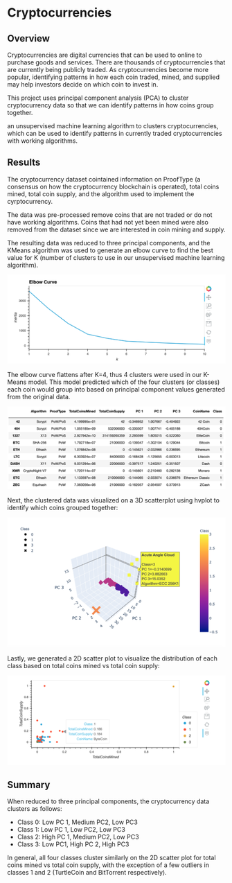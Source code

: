 # Cryptocurrencies

## Overview
Cryptocurrencies are digital currencies that can be used to online to purchase goods and services. There are thousands of cryptocurrencies that are currently being publicly traded. As cryptocurrencies become more popular, identifying patterns in how each coin traded, mined, and supplied may help investors decide on which coin to invest in. 

This project uses principal component analysis (PCA) to cluster cryptocurrency data so that we can identify patterns in how coins group together. 

an unsupervised machine learning algorithm to clusters cryptocurrencies, which can be used to identify patterns in currently traded cryptocurrencies with working algorithms. 


## Results
The cryptocurrency dataset cointained information on ProofType (a consensus on how the cryptocurrency blockchain is operated), total coins mined, total coin supply, and the algorithm used to implement the cyrptocurrency. 

The data was pre-processed remove coins that are not traded or do not have working algorithms. Coins that had not yet been mined were also removed from the dataset since we are interested in coin mining and supply. 

The resulting data was reduced to three principal components, and the KMeans algorithm was used to generate an elbow curve to find the best value for K (number of clusters to use in our unsupervised machine learning algorithm).

![](images/elbow_curve.png)

The elbow curve flattens after K=4, thus 4 clusters were used in our K-Means model. This model predicted which of the four clusters (or classes) each coin would group into based on principal component values generated from the original data. 

![](images/clustered_df.png)

Next, the clustered data was visualized on a 3D scatterplot using hvplot to identify which coins grouped together:

![](images/3d_scatter.png)

Lastly, we generated a 2D scatter plot to visualize the distribution of each class based on total coins mined vs total coin supply:

![](images/2d_scatter.png)


## Summary
When reduced to three principal components, the cryptocurrency data clusters as follows:

- Class 0: Low PC 1, Medium PC2, Low PC3
- Class 1: Low PC 1, Low PC2, Low PC3
- Class 2: High PC 1, Medium PC2, Low PC3
- Class 3: Low PC1, High PC 2, High PC3

In general, all four classes cluster similarly on the 2D scatter plot for total coins mined vs total coin supply, with the exception of a few outliers in classes 1 and 2 (TurtleCoin and BitTorrent respectively). 
